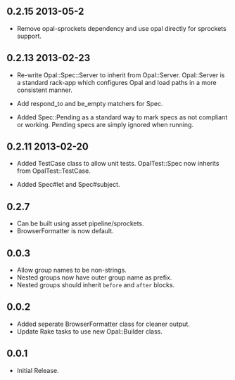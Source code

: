 ## 0.2.15 2013-05-2

*   Remove opal-sprockets dependency and use opal directly for sprockets
    support.

## 0.2.13 2013-02-23

*   Re-write Opal::Spec::Server to inherit from Opal::Server. Opal::Server is
    a standard rack-app which configures Opal and load paths in a more
    consistent manner.

*   Add respond_to and be_empty matchers for Spec.

*   Added Spec::Pending as a standard way to mark specs as not compliant or
    working. Pending specs are simply ignored when running.

## 0.2.11 2013-02-20

*   Added TestCase class to allow unit tests. OpalTest::Spec now inherits from
    OpalTest::TestCase.

*   Added Spec#let and Spec#subject.

## 0.2.7

*   Can be built using asset pipeline/sprockets.
*   BrowserFormatter is now default.

## 0.0.3

*   Allow group names to be non-strings.
*   Nested groups now have outer group name as prefix.
*   Nested groups should inherit `before` and `after` blocks.

## 0.0.2

*   Added seperate BrowserFormatter class for cleaner output.
*   Update Rake tasks to use new Opal::Builder class.

## 0.0.1

*   Initial Release.
